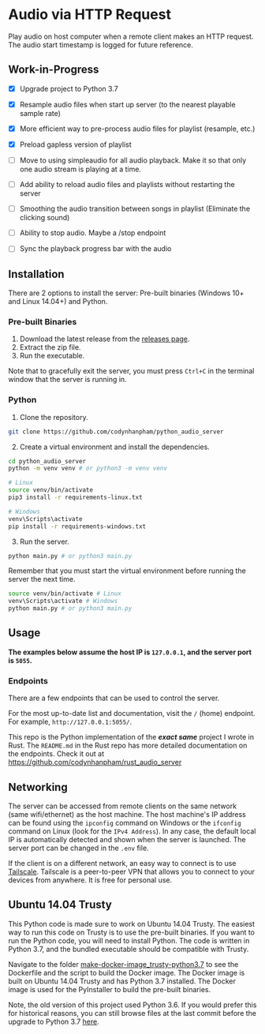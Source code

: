 # Audio via HTTP Request

Play audio on host computer when a remote client makes an HTTP request. The audio start timestamp is logged for future reference.


## Work-in-Progress
- [x] Upgrade project to Python 3.7
- [x] Resample audio files when start up server (to the nearest playable sample rate)
- [x] More efficient way to pre-process audio files for playlist (resample, etc.)
- [x] Preload gapless version of playlist
- [ ] Move to using simpleaudio for all audio playback. Make it so that only one audio stream is playing at a time.
- [ ] Add ability to reload audio files and playlists without restarting the server
- [ ] Smoothing the audio transition between songs in playlist (Eliminate the clicking sound)
- [ ] Ability to stop audio. Maybe a /stop endpoint
- [ ] Sync the playback progress bar with the audio


## Installation
There are 2 options to install the server: Pre-built binaries (Windows 10+ and Linux 14.04+) and Python.

### Pre-built Binaries
1. Download the latest release from the [releases page](https://github.com/codynhanpham/python_audio_server/releases).
2. Extract the zip file.
3. Run the executable.

Note that to gracefully exit the server, you must press `Ctrl+C` in the terminal window that the server is running in.

### Python
1. Clone the repository.
```bash
git clone https://github.com/codynhanpham/python_audio_server
```
2. Create a virtual environment and install the dependencies.
```bash
cd python_audio_server
python -m venv venv # or python3 -m venv venv

# Linux
source venv/bin/activate
pip3 install -r requirements-linux.txt

# Windows
venv\Scripts\activate
pip install -r requirements-windows.txt
```
3. Run the server.
```bash
python main.py # or python3 main.py
```
Remember that you must start the virtual environment before running the server the next time.
```bash
source venv/bin/activate # Linux
venv\Scripts\activate # Windows
python main.py # or python3 main.py
```

## Usage

**The examples below assume the host IP is `127.0.0.1`, and the server port is `5055`.**

### Endpoints
There are a few endpoints that can be used to control the server.

For the most up-to-date list and documentation, visit the `/` (home) endpoint. For example, `http://127.0.0.1:5055/`.

This repo is the Python implementation of the ***exact same*** project I wrote in Rust. The `README.md` in the Rust repo has more detailed documentation on the endpoints. Check it out at https://github.com/codynhanpham/rust_audio_server

## Networking
The server can be accessed from remote clients on the same network (same wifi/ethernet) as the host machine. The host machine's IP address can be found using the `ipconfig` command on Windows or the `ifconfig` command on Linux (look for the `IPv4 Address`). In any case, the default local IP is automatically detected and shown when the server is launched. The server port can be changed in the `.env` file.

If the client is on a different network, an easy way to connect is to use [Tailscale](https://tailscale.com/). Tailscale is a peer-to-peer VPN that allows you to connect to your devices from anywhere. It is free for personal use.


## Ubuntu 14.04 Trusty
This Python code is made sure to work on Ubuntu 14.04 Trusty. The easiest way to run this code on Trusty is to use the pre-built binaries. If you want to run the Python code, you will need to install Python. The code is written in Python 3.7, and the bundled executable should be compatible with Trusty.

Navigate to the folder [make-docker-image_trusty-python3.7](/make-docker-image_trusty-python3.7) to see the Dockerfile and the script to build the Docker image. The Docker image is built on Ubuntu 14.04 Trusty and has Python 3.7 installed. The Docker image is used for the PyInstaller to build the pre-built binaries.

Note, the old version of this project used Python 3.6. If you would prefer this for historical reasons, you can still browse files at the last commit before the upgrade to Python 3.7 [here](https://github.com/codynhanpham/python_audio_server/tree/8b46e1b234f78217132723a60f0af6b27d1348f8/make-docker-image_trusty-python3.6).